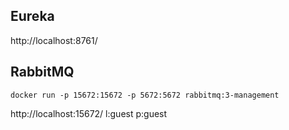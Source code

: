 ## Eureka
http://localhost:8761/

## RabbitMQ
```shell
docker run -p 15672:15672 -p 5672:5672 rabbitmq:3-management
```
http://localhost:15672/
l:guest p:guest